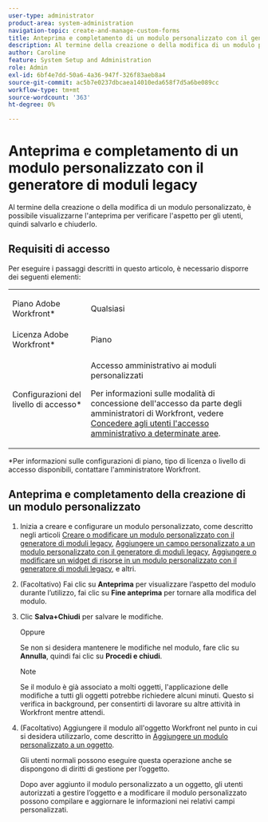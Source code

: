 ```yaml
---
user-type: administrator
product-area: system-administration
navigation-topic: create-and-manage-custom-forms
title: Anteprima e completamento di un modulo personalizzato con il generatore di moduli legacy
description: Al termine della creazione o della modifica di un modulo personalizzato, è possibile visualizzarne l'anteprima per verificare l'aspetto per gli utenti, quindi salvarlo e chiuderlo.
author: Caroline
feature: System Setup and Administration
role: Admin
exl-id: 6bf4e7dd-50a6-4a36-947f-326f83aeb8a4
source-git-commit: ac5b7e0237dbcaea14010eda658f7d5a6be089cc
workflow-type: tm+mt
source-wordcount: '363'
ht-degree: 0%

---
```


# Anteprima e completamento di un modulo personalizzato con il generatore di moduli legacy

Al termine della creazione o della modifica di un modulo personalizzato, è possibile visualizzarne l&#39;anteprima per verificare l&#39;aspetto per gli utenti, quindi salvarlo e chiuderlo.

## Requisiti di accesso

Per eseguire i passaggi descritti in questo articolo, è necessario disporre dei seguenti elementi:

<table style="table-layout:auto"> 
 <col> 
 <col> 
 <tbody> 
  <tr data-mc-conditions=""> 
   <td role="rowheader"> <p>Piano Adobe Workfront*</p> </td> 
   <td>Qualsiasi</td> 
  </tr> 
  <tr> 
   <td role="rowheader">Licenza Adobe Workfront*</td> 
   <td>Piano</td> 
  </tr> 
  <tr data-mc-conditions=""> 
   <td role="rowheader">Configurazioni del livello di accesso*</td> 
   <td> <p>Accesso amministrativo ai moduli personalizzati</p> <p>Per informazioni sulle modalità di concessione dell'accesso da parte degli amministratori di Workfront, vedere <a href="../../../administration-and-setup/add-users/configure-and-grant-access/grant-users-admin-access-certain-areas.md" class="MCXref xref">Concedere agli utenti l'accesso amministrativo a determinate aree</a>.</p> </td> 
  </tr>  
 </tbody> 
</table>

&#42;Per informazioni sulle configurazioni di piano, tipo di licenza o livello di accesso disponibili, contattare l&#39;amministratore Workfront.

## Anteprima e completamento della creazione di un modulo personalizzato

1. Inizia a creare e configurare un modulo personalizzato, come descritto negli articoli [Creare o modificare un modulo personalizzato con il generatore di moduli legacy](../../../administration-and-setup/customize-workfront/create-manage-custom-forms/create-or-edit-a-custom-form.md), [Aggiungere un campo personalizzato a un modulo personalizzato con il generatore di moduli legacy](../../../administration-and-setup/customize-workfront/create-manage-custom-forms/add-a-custom-field-to-a-custom-form.md), [Aggiungere o modificare un widget di risorse in un modulo personalizzato con il generatore di moduli legacy](../../../administration-and-setup/customize-workfront/create-manage-custom-forms/add-widget-or-edit-its-properties-in-a-custom-form.md), e altri.

1. (Facoltativo) Fai clic su **Anteprima** per visualizzare l’aspetto del modulo durante l’utilizzo, fai clic su **Fine anteprima** per tornare alla modifica del modulo.

1. Clic **Salva+Chiudi** per salvare le modifiche.

   Oppure

   Se non si desidera mantenere le modifiche nel modulo, fare clic su **Annulla**, quindi fai clic su **Procedi e chiudi**.

   >[!NOTE]
   >
   >Se il modulo è già associato a molti oggetti, l&#39;applicazione delle modifiche a tutti gli oggetti potrebbe richiedere alcuni minuti. Questo si verifica in background, per consentirti di lavorare su altre attività in Workfront mentre attendi.

1. (Facoltativo) Aggiungere il modulo all&#39;oggetto Workfront nel punto in cui si desidera utilizzarlo, come descritto in [Aggiungere un modulo personalizzato a un oggetto](../../../workfront-basics/work-with-custom-forms/add-a-custom-form-to-an-object.md).

   Gli utenti normali possono eseguire questa operazione anche se dispongono di diritti di gestione per l’oggetto.

   Dopo aver aggiunto il modulo personalizzato a un oggetto, gli utenti autorizzati a gestire l’oggetto e a modificare il modulo personalizzato possono compilare e aggiornare le informazioni nei relativi campi personalizzati.
